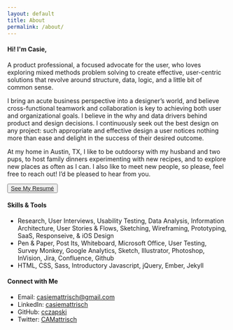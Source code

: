 ```yaml
---
layout: default
title: About
permalink: /about/
---
```


<!-- <div class="post"> -->

  <section class="content about-content">
   <!--  <h2 id="About">{{page.title}}</h2>
  
 -->
    <!-- <div class="about-me">
        <div class="about-container">
            <div class="about-summary">
                <!-- <h3>Casie Czapski</h3> -->
                <!-- <h4><span class="dark-blue">UX DESIGNER</span> and . . . </h4>
                <div>
                    <ul>
                        <li>dog lover</li>
                        <li>pierogi-maker</li>
                        <li>forever student</li>
                        <li>Texan</li>
                        <li>middle child</li>
                        <li>queso fiend</li>
                        <li>occasional bird watcher</li>
                    </ul>
                </div> 
            </div>
            <div class="about-photo">
                <img alt="Casie Mattrisch" src="/images/casie2.jpg">
            </div>
        </div>
    </div> --> 
    <div class="more-container">
        <div class="more-about">
            <h4>Hi! I'm Casie,</h4>
            <p>A product professional, a focused advocate for the user, who loves exploring mixed methods problem solving to create effective, user-centric solutions that revolve around structure, data, logic, and a little bit of common sense.</p>
            <p>I bring an acute business perspective into a designer’s world, and believe cross-functional teamwork and collaboration is key to achieving both user and organizational goals. I believe in the why and data drivers behind product and design decisions. I continuously seek out the best design on any project: such appropriate and effective design a user notices nothing more than ease and delight in the success of their desired outcome.</p>
            <p>At my home in Austin, TX, I like to be outdoorsy with my husband and two pups, to host family dinners experimenting with new recipes, and to explore new places as often as I can. I also like to meet new people, so please, feel free to reach out! I’d be pleased to hear from you.</p>
            <div class="resume">
                <button>
                 <a href="/resume.pdf" target="_blank">See My Resum&#233;</a>
                </button>
            </div>
        </div>
        <div class="connect color4-border">
            <h4>Skills & Tools</h4>
            <ul>
                <li class="padding-after">Research, User Interviews, Usability Testing, Data Analysis, Information Architecture, User Stories & Flows, Sketching, Wireframing, Prototyping, SaaS, Responseive, & iOS Design</li>
                <li class="padding-after">Pen & Paper, Post Its, Whiteboard, Microsoft Office, User Testing, Survey Monkey, Google Analytics, Sketch, Illustrator, Photoshop, InVision, Jira, Confluence, Github</li>
                <li>HTML, CSS, Sass, Introductory Javascript, jQuery, Ember, Jekyll</li>
            </ul>
        </div>
        <div class="connect">
            <h4>Connect with Me</h4>
            <ul>
                <li>Email: <a href="mailto:casiemattrisch@gmail.com">casiemattrisch@gmail.com</a></li>
                <li>LinkedIn: <a href="https://www.linkedin.com/in/casiemattrisch">casiemattrisch</a></li>
                <li>GitHub: <a href="https://github.com/cczapski">cczapski</a></li>
                <li>Twitter: <a href="https://twitter.com/CAMattrisch">CAMattrisch</a></li>
            </ul>
        </div>
    </div>
  </section>

<!-- </div> -->

